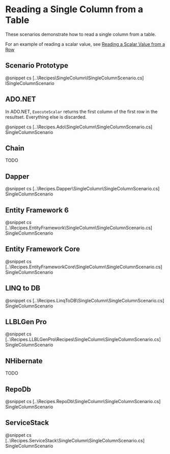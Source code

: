 ﻿# Reading a Single Column from a Table

These scenarios demonstrate how to read a single column from a table. 

For an example of reading a scalar value, see [Reading a Scalar Value from a Row](SingleColumn.htm)

## Scenario Prototype

@snippet cs [..\Recipes\SingleColumn\ISingleColumnScenario.cs] ISingleColumnScenario

## ADO.NET

In ADO.NET, `ExecuteScalar` returns the first column of the first row in the resultset. Everything else is discarded.

@snippet cs [..\Recipes.Ado\SingleColumn\SingleColumnScenario.cs] SingleColumnScenario

## Chain

TODO

## Dapper

@snippet cs [..\Recipes.Dapper\SingleColumn\SingleColumnScenario.cs] SingleColumnScenario

## Entity Framework 6

@snippet cs [..\Recipes.EntityFramework\SingleColumn\SingleColumnScenario.cs] SingleColumnScenario

## Entity Framework Core

@snippet cs [..\Recipes.EntityFrameworkCore\SingleColumn\SingleColumnScenario.cs] SingleColumnScenario

## LINQ to DB

@snippet cs [..\Recipes.LinqToDB\SingleColumn\SingleColumnScenario.cs] SingleColumnScenario

## LLBLGen Pro 

@snippet cs [..\Recipes.LLBLGenPro\Recipes\SingleColumn\SingleColumnScenario.cs] SingleColumnScenario

## NHibernate

TODO

## RepoDb

@snippet cs [..\Recipes.RepoDb\SingleColumn\SingleColumnScenario.cs] SingleColumnScenario

## ServiceStack

@snippet cs [..\Recipes.ServiceStack\SingleColumn\SingleColumnScenario.cs] SingleColumnScenario
